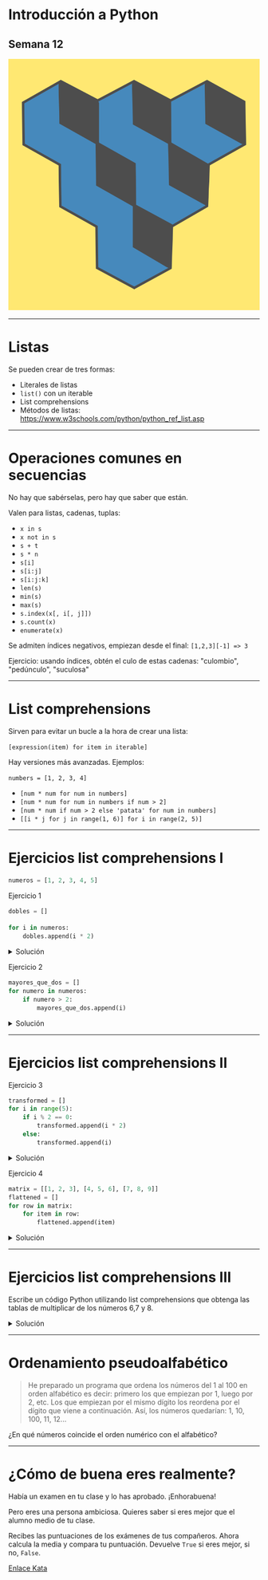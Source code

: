 

# Introducción a Python

## Semana 12
<!-- .element style="text-align:center" -->

![alt text](./img/logo2.png) <!-- .element style="margin-left: auto; margin-right: auto; display: block" -->

---

# Listas

Se pueden crear de tres formas:
- Literales de listas
- `list()` con un iterable
- List comprehensions
- Métodos de listas: https://www.w3schools.com/python/python_ref_list.asp

---

# Operaciones comunes en secuencias

No hay que sabérselas, pero hay que saber que están.

Valen para listas, cadenas, tuplas:

- `x in s`
- `x not in s`
- `s + t`
- `s * n`
- `s[i]`
- `s[i:j]`
- `s[i:j:k]`
- `len(s)`
- `min(s)`
- `max(s)`
- `s.index(x[, i[, j]])`
- `s.count(x)`
- `enumerate(x)`

Se admiten índices negativos, empiezan desde el final: `[1,2,3][-1] => 3`

Ejercicio: usando índices, obtén el culo de estas cadenas: "culombio", "pedúnculo", "suculosa"

---

# List comprehensions

Sirven para evitar un bucle a la hora de crear una lista:

`[expression(item) for item in iterable]`

Hay versiones más avanzadas. Ejemplos:

`numbers = [1, 2, 3, 4]`

- `[num * num for num in numbers]`
- `[num * num for num in numbers if num > 2]`
- `[num * num if num > 2 else 'patata' for num in numbers]`
- `[[i * j for j in range(1, 6)] for i in range(2, 5)]`

---

# Ejercicios list comprehensions I

```python
numeros = [1, 2, 3, 4, 5]
```

Ejercicio 1
```python
dobles = []

for i in numeros:
    dobles.append(i * 2)


```
<details>
<summary>Solución</summary>
<pre class="code-wrapper"><code class="python">
dobles = [ i*2 for i in numeros]
</code></pre>
</details>

Ejercicio 2

```python
mayores_que_dos = []
for numero in numeros:
    if numero > 2:
        mayores_que_dos.append(i)
```
<details>
<summary>Solución</summary>
<pre class="code-wrapper"><code class="python">
mayores_que_dos = [ i if i > 2 for i in numeros]
</code></pre>
</details>


---

# Ejercicios list comprehensions II

Ejercicio 3
```python
transformed = []
for i in range(5):
    if i % 2 == 0:
        transformed.append(i * 2)
    else:
        transformed.append(i)
```
<details>
<summary>Solución</summary>
<pre class="code-wrapper"><code class="python">
transformed = [i * 2 if i % 2 == 0 else i for i in range(5)]
</code></pre>
</details>


Ejercicio 4
```python
matrix = [[1, 2, 3], [4, 5, 6], [7, 8, 9]]
flattened = []
for row in matrix:
    for item in row:
        flattened.append(item)
```
<details>
<summary>Solución</summary>
<pre class="code-wrapper"><code class="python">
flattened = [item for row in matrix for item in row]
</code></pre>
</details>


---
# Ejercicios list comprehensions III

Escribe un código Python utilizando list comprehensions que obtenga las tablas de multiplicar de los números 6,7 y 8.

<details>
<summary>Solución</summary>
<pre class="code-wrapper"><code class="python">
[[num*i for i in range(1, 11)] for num in range(6, 9)]
</code></pre>
</details>

---

# Ordenamiento pseudoalfabético

> He preparado un programa que ordena los números del 1 al 100 en orden alfabético
> es decir: primero los que empiezan por 1, luego por 2, etc. Los que empiezan
> por el mismo dígito los reordena por el dígito que viene a continuación. Así,
> los números quedarían: 1, 10, 100, 11, 12...

¿En qué números coincide el orden numérico con el alfabético?

---

# ¿Cómo de buena eres realmente?

Había un examen en tu clase y lo has aprobado. ¡Enhorabuena!

Pero eres una persona ambiciosa. Quieres saber si eres mejor que el alumno medio de tu clase.

Recibes las puntuaciones de los exámenes de tus compañeros. Ahora calcula la media y compara tu puntuación.
Devuelve `True` si eres mejor, si no, `False`.

<div></div> <!-- .element style="height: 200px" -->

[Enlace Kata](https://www.codewars.com/kata/5601409514fc93442500010b)
